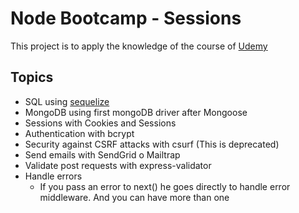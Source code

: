 # Node Bootcamp - Sessions

This project is to apply the knowledge of the course of [Udemy](https://www.udemy.com/course/nodejs-the-complete-guide)

## Topics

- SQL using [sequelize](http://docs.sequelizejs.com/)
- MongoDB using first mongoDB driver after Mongoose
- Sessions with Cookies and Sessions
- Authentication with bcrypt
- Security against CSRF attacks with csurf (This is deprecated)
- Send emails with SendGrid o Mailtrap
- Validate post requests with express-validator
- Handle errors
  - If you pass an error to next() he goes directly to handle error middleware. And you can have more than one
